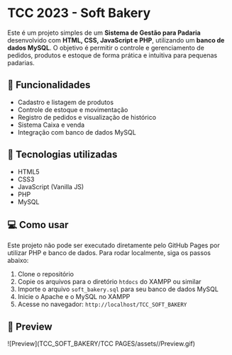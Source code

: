 # TCC 2023 - Soft Bakery

Este é um projeto simples de um **Sistema de Gestão para Padaria** desenvolvido com **HTML, CSS, JavaScript e PHP**, utilizando um **banco de dados MySQL**. O objetivo é permitir o controle e gerenciamento de pedidos, produtos e estoque de forma prática e intuitiva para pequenas padarias.

## 🔢 Funcionalidades

- Cadastro e listagem de produtos
- Controle de estoque e movimentação
- Registro de pedidos e visualização de histórico
- Sistema Caixa e venda
- Integração com banco de dados MySQL

## 🧠 Tecnologias utilizadas

- HTML5
- CSS3
- JavaScript (Vanilla JS)
- PHP
- MySQL

## 💻 Como usar

Este projeto não pode ser executado diretamente pelo GitHub Pages por utilizar PHP e banco de dados. Para rodar localmente, siga os passos abaixo:

1. Clone o repositório
2. Copie os arquivos para o diretório `htdocs` do XAMPP ou similar
3. Importe o arquivo `soft_bakery.sql` para seu banco de dados MySQL
4. Inicie o Apache e o MySQL no XAMPP
5. Acesse no navegador: `http://localhost/TCC_SOFT_BAKERY`

## 📸 Preview

![Preview](TCC_SOFT_BAKERY/TCC PAGES/assets//Preview.gif)
